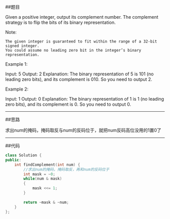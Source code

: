 ##题目

Given a positive integer, output its complement number. The complement strategy is to flip the bits of its binary representation.

Note:

    The given integer is guaranteed to fit within the range of a 32-bit signed integer.
    You could assume no leading zero bit in the integer’s binary representation.

Example 1:

Input: 5
Output: 2
Explanation: The binary representation of 5 is 101 (no leading zero bits), and its complement is 010. So you need to output 2.

Example 2:

Input: 1
Output: 0
Explanation: The binary representation of 1 is 1 (no leading zero bits), and its complement is 0. So you need to output 0.


------

##思路

求出num的掩码，掩码取反与num的反码位于，就把num反码高位没用的1置0了

------

##代码

```cpp
class Solution {
public:
    int findComplement(int num) {
        //求出num的掩码，掩码取反，再和num的反码位于
        int mask = ~0;
        while(num & mask)
        {
            mask <<= 1;
        }
        
        return ~mask & ~num;
    }
};
```